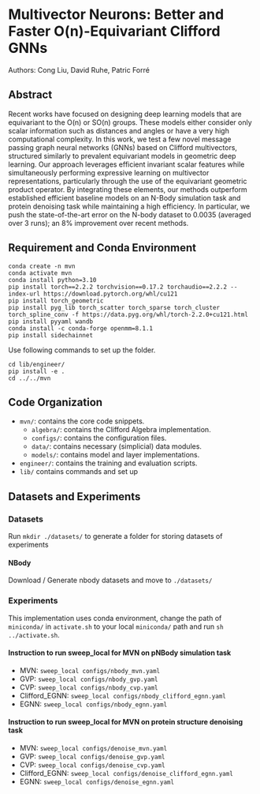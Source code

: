 # Multivector Neurons: Better and Faster O(n)-Equivariant Clifford GNNs
Authors: Cong Liu, David Ruhe, Patric Forré

## Abstract
Recent works have focused on designing deep learning models that are equivariant to the O(n) or SO(n) groups. These models either consider only scalar information such as distances and angles or have a very high computational complexity. In this work, we test a few novel message passing graph neural networks (GNNs) based on Clifford multivectors, structured similarly to prevalent equivariant models in geometric deep learning. Our approach leverages efficient invariant scalar features while simultaneously performing expressive learning on multivector representations, particularly through the use of the equivariant geometric product operator. By integrating these elements, our methods outperform established efficient baseline models on an N-Body simulation task and protein denoising task while maintaining a high efficiency. In particular, we push the state-of-the-art error on the N-body dataset to 0.0035 (averaged over 3 runs); an 8% improvement over recent methods.

## Requirement and Conda Environment
```
conda create -n mvn
conda activate mvn
conda install python=3.10
pip install torch==2.2.2 torchvision==0.17.2 torchaudio==2.2.2 --index-url https://download.pytorch.org/whl/cu121
pip install torch_geometric
pip install pyg_lib torch_scatter torch_sparse torch_cluster torch_spline_conv -f https://data.pyg.org/whl/torch-2.2.0+cu121.html
pip install pyyaml wandb
conda install -c conda-forge openmm=8.1.1
pip install sidechainnet
```

Use following commands to set up the folder.
```
cd lib/engineer/
pip install -e .
cd ../../mvn
```

## Code Organization
* `mvn/`: contains the core code snippets.
  * `algebra/`: contains the Clifford Algebra implementation.
  * `configs/`: contains the configuration files. 
  * `data/`: contains necessary (simplicial) data modules.
  * `models/`: contains model and layer implementations.
* `engineer/`: contains the training and evaluation scripts.
* `lib/` contains commands and set up

## Datasets and Experiments

### Datasets
Run `mkdir ./datasets/` to generate a folder for storing datasets of experiments

#### NBody
Download / Generate nbody datasets and move to `./datasets/`

### Experiments
This implementation uses conda environment, change the path of `miniconda/` in `activate.sh` to your local `miniconda/` path and run `sh ../activate.sh`.

#### Instruction to run sweep_local for MVN on pNBody simulation task
* MVN: ```sweep_local configs/nbody_mvn.yaml```
* GVP: ```sweep_local configs/nbody_gvp.yaml```
* CVP: ```sweep_local configs/nbody_cvp.yaml```
* Clifford_EGNN: ```sweep_local configs/nbody_clifford_egnn.yaml```
* EGNN: ```sweep_local configs/nbody_egnn.yaml```


#### Instruction to run sweep_local for MVN on protein structure denoising task
* MVN: ```sweep_local configs/denoise_mvn.yaml```
* GVP: ```sweep_local configs/denoise_gvp.yaml```
* CVP: ```sweep_local configs/denoise_cvp.yaml```
* Clifford_EGNN: ```sweep_local configs/denoise_clifford_egnn.yaml```
* EGNN: ```sweep_local configs/denoise_egnn.yaml```
